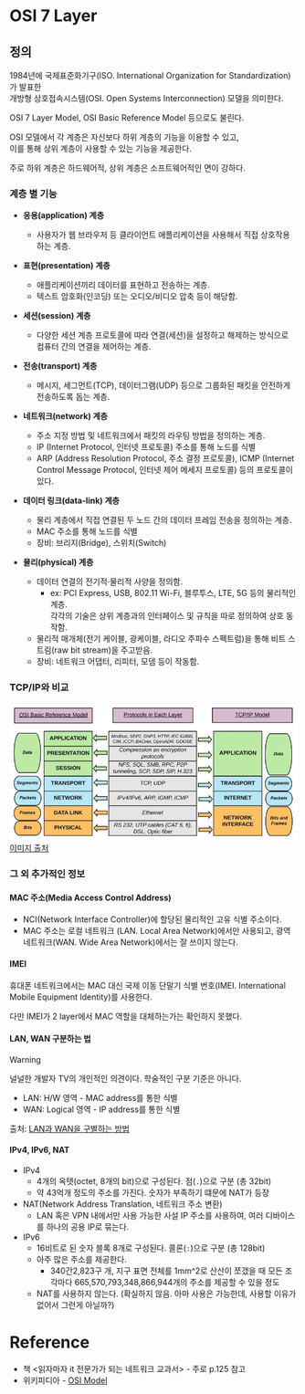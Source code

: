 # OSI 7 Layer

## 정의
1984년에 국제표준화기구(ISO. International Organization for Standardization)가 발표한   
개방형 상호접속시스템(OSI. Open Systems Interconnection) 모델을 의미한다.

OSI 7 Layer Model, OSI Basic Reference Model 등으로도 불린다.

OSI 모델에서 각 계층은 자신보다 하위 계층의 기능을 이용할 수 있고,   
이를 통해 상위 계층이 사용할 수 있는 기능을 제공한다. 

주로 하위 계층은 하드웨어적, 상위 계층은 소프트웨어적인 면이 강하다.

### 계층 별 기능

- **응용(application) 계층**
    - 사용자가 웹 브라우저 등 클라이언트 애플리케이션을 사용해서 직접 상호작용하는 계층.

- **표현(presentation) 계층**
    - 애플리케이션끼리 데이터를 표현하고 전송하는 계층.
    - 텍스트 암호화(인코딩) 또는 오디오/비디오 압축 등이 해당함.

- **세션(session) 계층**
    - 다양한 세션 계층 프로토콜에 따라 연결(세션)을 설정하고 해제하는 방식으로 컴퓨터 간의 연결을 제어하는 계층.

- **전송(transport) 계층**
    - 메시지, 세그먼트(TCP), 데이터그램(UDP) 등으로 그룹화된 패킷을 안전하게 전송하도록 돕는 계층.

- **네트워크(network) 계층**
    - 주소 지정 방법 및 네트워크에서 패킷의 라우팅 방법을 정의하는 계층.
    - IP (Internet Protocol, 인터넷 프로토콜) 주소를 통해 노드를 식별
    - ARP (Address Resolution Protocol, 주소 결정 프로토콜), ICMP (Internet Control Message Protocol, 인터넷 제어 메세지 프로토콜) 등의 프로토콜이 있다.

- **데이터 링크(data-link) 계층**
    - 물리 계층에서 직접 연결된 두 노드 간의 데이터 프레임 전송을 정의하는 계층.
    - MAC 주소를 통해 노드를 식별
    - 장비: 브리지(Bridge), 스위치(Switch)

- **물리(physical) 계층**
    - 데이터 연결의 전기적·물리적 사양을 정의함.
      - ex: PCI Express, USB, 802.11 Wi-Fi, 블루투스, LTE, 5G 등의 물리적인 계층.   
      각각의 기술은 상위 계층과의 인터페이스 및 규칙을 따로 정의하여 상호 동작함.
    - 물리적 매개체(전기 케이블, 광케이블, 라디오 주파수 스펙트럼)을 통해 비트 스트림(raw bit stream)을 주고받음.
    - 장비: 네트워크 어댑터, 리피터, 모뎀 등이 작동함.

### TCP/IP와 비교
![OSI_basic_mapping_TCP](ysj_imgs/OSI_basic_mapping_TCP-IP.png)
[이미지 출처](https://www.researchgate.net/figure/The-logical-mapping-between-OSI-basic-reference-model-and-the-TCP-IP-stack_fig2_327483011)

### 그 외 추가적인 정보
#### MAC 주소(Media Access Control Address)
- NCI(Network Interface Controller)에 할당된 물리적인 고유 식별 주소이다.
- MAC 주소는 로컬 네트워크 (LAN. Local Area Network)에서만 사용되고, 광역 네트워크(WAN. Wide Area Network)에서는 잘 쓰이지 않는다.

#### IMEI
휴대폰 네트워크에서는 MAC 대신 국제 이동 단말기 식별 번호(IMEI. International Mobile Equipment Identity)를 사용한다.

다만 IMEI가 2 layer에서 MAC 역할을 대체하는가는 확인하지 못했다.

#### LAN, WAN 구분하는 법

> [!WARNING]  
> 널널한 개발자 TV의 개인적인 의견이다. 학술적인 구분 기준은 아니다.

- LAN: H/W 영역 - MAC address를 통한 식별   
- WAN: Logical 영역  - IP address를 통한 식별

출처: [LAN과 WAN을 구별하는 방법](https://youtu.be/N8pE-vDsJ38?si=5v99fSOP9ptTVYFP)

#### IPv4, IPv6, NAT

- IPv4
  - 4개의 옥텟(octet, 8개의 bit)으로 구성된다. 점(`.`)으로 구분 (총 32bit)
  - 약 43억개 정도의 주소를 가진다. 숫자가 부족하기 떄문에 NAT가 등장
- NAT(Network Address Translation, 네트워크 주소 변환)
  - LAN 혹은 VPN 내에서만 사용 가능한 사설 IP 주소를 사용하여, 여러 디바이스를 하나의 공용 IP로 묶는다.
- IPv6 
  - 16비트로 된 숫자 블록 8개로 구성된다. 콜론(`:`)으로 구분 (총 128bit)
  - 아주 많은 주소를 제공한다.
    - 340간2,823구 개, 지구 표면 전체를 1mm^2로 산산이 쪼갰을 때 모든 조각마다 665,570,793,348,866,944개의 주소를 제공할 수 있을 정도
  - NAT를 사용하지 않는다. (확실하지 않음. 아마 사용은 가능한데, 사용할 이유가 없어서 그런게 아닐까?)


# Reference
- 책 <읽자마자 it 전문가가 되는 네트워크 교과서> - 주로 p.125 참고
- 위키피디아 - [OSI Model](https://en.wikipedia.org/wiki/OSI_model)

